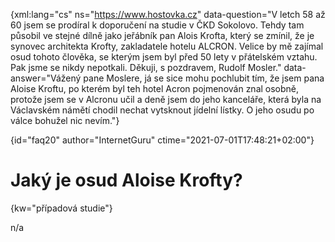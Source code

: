
{xml:lang="cs" ns="https://www.hostovka.cz" data-question="V letch 58 až 60 jsem se prodíral k doporučení na studie v ČKD Sokolovo. Tehdy tam působil ve stejné dílně jako jeřábník pan Alois Krofta, který se zmínil, že je synovec architekta Krofty, zakladatele hotelu ALCRON. Velice by mě zajímal osud tohoto člověka, se kterým jsem byl před 50 lety v přátelském vztahu. Pak jsme se nikdy nepotkali. Děkuji, s pozdravem, Rudolf Mosler." data-answer="Vážený pane Moslere, já se sice mohu pochlubit tím, že jsem pana Aloise Kroftu, po kterém byl teh hotel Acron pojmenován znal osobně, protože jsem se v Alcronu učil a deně jsem do jeho kanceláře, která byla na Václavském námětí chodil nechat vytsknout jídelní lístky. O jeho osudu po válce bohužel nic nevím."}

{id="faq20" author="InternetGuru" ctime="2021-07-01T17:48:21+02:00"}

# Jaký je osud Aloise Krofty?

{kw="případová studie"}

n/a

